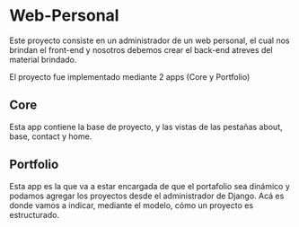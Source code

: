 # Web-Personal

Este proyecto consiste en un administrador de un web personal, el cual nos brindan el front-end y nosotros debemos crear el back-end atreves del material brindado.

El proyecto fue implementado mediante 2 apps (Core y Portfolio)

## Core 

Esta app contiene la base de proyecto, y las vistas de las pestañas about, base, contact y home.

## Portfolio

Esta app es la que va a estar encargada de que el portafolio sea dinámico y podamos agregar los proyectos desde el administrador de Django. Acá es donde vamos a indicar, mediante el modelo, cómo un proyecto es estructurado.